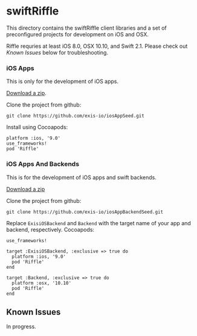 # swiftRiffle

This directory contains the swiftRiffle client libraries and a set of preconfigured projects for development on iOS and OSX.

Riffle requries at least iOS 8.0, OSX 10.10, and Swift 2.1. Please check out *Known Issues* below for troubleshooting. 

### iOS Apps

This is only for the development of iOS apps. 

[Download a zip](https://github.com/exis-io/iosAppSeed). 

Clone the project from github:

```
git clone https://github.com/exis-io/iosAppSeed.git
```

Install using Cocoapods: 

```
platform :ios, '9.0'
use_frameworks!
pod 'Riffle'
```

### iOS Apps And Backends

This is for the development of iOS apps and swift backends. 

[Download a zip](https://github.com/exis-io/iosAppBackendSeed/archive/master.zip) 

Clone the project from github:

```
git clone https://github.com/exis-io/iosAppBackendSeed.git
```

Replace `ExisiOSBackend` and `Backend` with the target name of your app and backend, respectively. Cocoapods: 

```
use_frameworks!

target :ExisiOSBackend, :exclusive => true do
  platform :ios, '9.0'
  pod 'Riffle'
end

target :Backend, :exclusive => true do
  platform :osx, '10.10'
  pod 'Riffle'
end
```


## Known Issues

In progress.